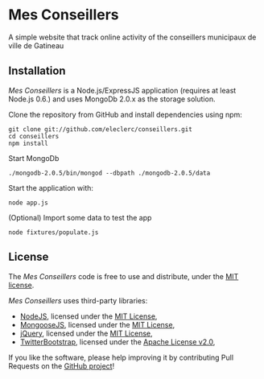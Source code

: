 Mes Conseillers
===============

A simple website that track online activity of the conseillers municipaux de ville de Gatineau

Installation
------------

*Mes Conseillers* is a Node.js/ExpressJS application (requires at least Node.js 0.6.) and
uses MongoDb 2.0.x as the storage solution.

Clone the repository from GitHub and install dependencies using npm:

    git clone git://github.com/eleclerc/conseillers.git
    cd conseillers
    npm install

Start MongoDb

    ./mongodb-2.0.5/bin/mongod --dbpath ./mongodb-2.0.5/data

Start the application with:

    node app.js

(Optional) Import some data to test the app

    node fixtures/populate.js


License
-------

The *Mes Conseillers* code is free to use and distribute, under the [MIT license](https://raw.github.com/eleclerc/conseillers/master/LICENSE).

*Mes Conseillers* uses third-party libraries:

* [NodeJS](http://nodejs.org/), licensed under the [MIT License](https://github.com/joyent/node/blob/master/LICENSE#L5-22),
* [MongooseJS](http://mongoosejs.com/), licensed under the [MIT License](https://github.com/LearnBoost/mongoose/blob/master/README.md),
* [jQuery](http://jquery.com/), licensed under the [MIT License](http://jquery.org/license),
* [TwitterBootstrap](http://twitter.github.com/bootstrap/), licensed under the [Apache License v2.0](http://www.apache.org/licenses/LICENSE-2.0),

If you like the software, please help improving it by contributing Pull Requests on the [GitHub project](https://github.com/eleclerc/conseillers)!
